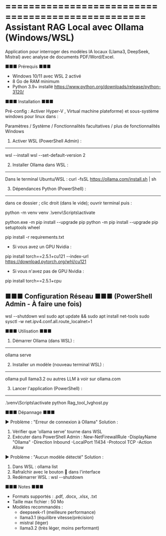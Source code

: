 ==================================================
     Assistant RAG Local avec Ollama (Windows/WSL)
==================================================
Application pour interroger des modèles IA locaux (Llama3, DeepSeek, Mistral) 
avec analyse de documents PDF/Word/Excel.

■■■ Prérequis ■■■
- Windows 10/11 avec WSL 2 activé
- 8 Go de RAM minimum
- Python 3.9+ installé https://www.python.org/downloads/release/python-3120/

■■■ Installation ■■■

Pré-config : Activer Hyper-V , Virtual machine plateforme) et sous-système windows pour linux dans :

Paramètres / Système / Fonctionnalités facultatives / plus de fonctionnalités Windows

1. Activer WSL (PowerShell Admin) :
----------------------------------
wsl --install
wsl --set-default-version 2

2. Installer Ollama dans WSL :
------------------------------
Dans le terminal Ubuntu/WSL :
curl -fsSL https://ollama.com/install.sh | sh

3. Dépendances Python (PowerShell) :
------------------------------------
dans ce dossier ; clic droit (dans le vide); ouvrir terminal puis : 

python -m venv venv
.\venv\Scripts\activate

python.exe -m pip install --upgrade pip
python -m pip install --upgrade pip setuptools wheel

pip install -r requirements.txt


- Si vous avez un GPU Nvidia : 

pip install torch==2.5.1+cu121 --index-url https://download.pytorch.org/whl/cu121

- Si vous n'avez pas de GPU Nvidia :

pip install torch==2.5.1+cpu


■■■ Configuration Réseau ■■■
(PowerShell Admin - À faire une fois)
-------------------------------------
wsl --shutdown
wsl
sudo apt update && sudo apt install net-tools
sudo sysctl -w net.ipv4.conf.all.route_localnet=1

■■■ Utilisation ■■■

1. Démarrer Ollama (dans WSL) :
-------------------------------
ollama serve

2. Installer un modèle (nouveau terminal WSL) :
----------------------------------------------
ollama pull llama3.2 ou autres LLM à voir sur ollama.com

3. Lancer l'application (PowerShell) :
-------------------------------------
.\venv\Scripts\activate
python Rag_tool_Ivghost.py

■■■ Dépannage ■■■

► Problème : "Erreur de connexion à Ollama"
Solution :
1. Vérifier que 'ollama serve' tourne dans WSL
2. Exécuter dans PowerShell Admin :
   New-NetFirewallRule -DisplayName "Ollama" -Direction Inbound -LocalPort 11434 -Protocol TCP -Action Allow

► Problème : "Aucun modèle détecté"
Solution :
1. Dans WSL : ollama list
2. Rafraîchir avec le bouton 🔄 dans l'interface
3. Redémarrer WSL : wsl --shutdown

■■■ Notes ■■■
- Formats supportés : .pdf, .docx, .xlsx, .txt
- Taille max fichier : 50 Mo
- Modèles recommandés : 
  * deepseek-r1 (meilleure performance)
  * llama3.1 (équilibre vitesse/précision)
  * mistral (léger)
  * llama3.2 (très léger, moins performant)
